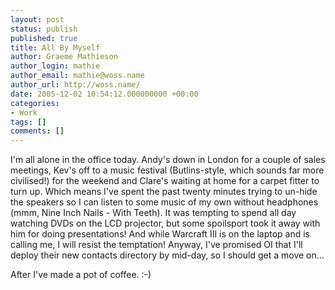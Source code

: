 ```yaml
---
layout: post
status: publish
published: true
title: All By Myself
author: Graeme Mathieson
author_login: mathie
author_email: mathie@woss.name
author_url: http://woss.name/
date: 2005-12-02 10:54:12.000000000 +00:00
categories:
- Work
tags: []
comments: []
---
```

I'm all alone in the office today.  Andy's down in London for a couple of sales meetings, Kev's off to a music festival (Butlins-style, which sounds far more civilised!) for the weekend and Clare's waiting at home for a carpet fitter to turn up.  Which means I've spent the past twenty minutes trying to un-hide the speakers so I can listen to some music of my own without headphones (mmm, Nine Inch Nails - With Teeth).  It was tempting to spend all day watching DVDs on the LCD projector, but some spoilsport took it away with him for doing presentations!  And while Warcraft III is on the laptop and is calling me, I will resist the temptation!  Anyway, I've promised OI that I'll deploy their new contacts directory by mid-day, so I should get a move on...

After I've made a pot of coffee. :-)
